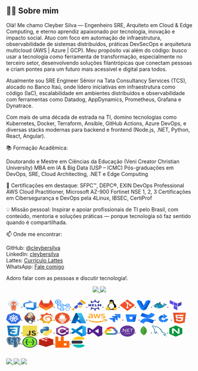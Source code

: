 ##  👨‍💻 Sobre mim

Olá! Me chamo Cleyber Silva — Engenheiro SRE, Arquiteto em Cloud & Edge Computing, e eterno aprendiz apaixonado por tecnologia, inovação e impacto social. Atuo com foco em automação de infraestrutura, observabilidade de sistemas distribuídos, práticas DevSecOps e arquitetura multicloud (AWS | Azure | GCP). Meu propósito vai além do código: busco usar a tecnologia como ferramenta de transformação, especialmente no terceiro setor, desenvolvendo soluções filantrópicas que conectam pessoas e criam pontes para um futuro mais acessível e digital para todos.

Atualmente sou SRE Engineer Sênior na Tata Consultancy Services (TCS), alocado no Banco Itaú, onde lidero iniciativas em infraestrutura como código (IaC), escalabilidade em ambientes distribuídos e observabilidade com ferramentas como Datadog, AppDynamics, Prometheus, Grafana e Dynatrace.

Com mais de uma década de estrada na TI, domino tecnologias como Kubernetes, Docker, Terraform, Ansible, GitHub Actions, Azure DevOps, e diversas stacks modernas para backend e frontend (Node.js, .NET, Python, React, Angular).

📚 Formação Acadêmica:

Doutorando e Mestre em Ciências da Educação (Veni Creator Christian University)
MBA em IA & Big Data (USP – ICMC)
Pós-graduações em DevOps, SRE, Cloud Architecting, .NET e Edge Computing

📜 Certificações em destaque:
SFPC™, DEPC®, EXIN DevOps Professional
AWS Cloud Practitioner, Microsoft AZ-900
Fortinet NSE 1, 2, 3
Certificações em Cibersegurança e DevOps pela 4Linux, IBSEC, CertiProf

💡 Missão pessoal: Inspirar e apoiar profissionais de TI pelo Brasil, com conteúdo, mentoria e soluções práticas — porque tecnologia só faz sentido quando é compartilhada.

📫 Onde me encontrar:<p>
GitHub: [@cleybersilva](https://github.com/cleybersilva/cleybersilva/)<br>
LinkedIn: [cleybersilva](https://www.linkedin.com/in/cleybersilva/)<br>
Lattes: [Currículo Lattes](http://lattes.cnpq.br/5666713747674179)<br>
WhatsApp: [Fale comigo](https://api.whatsapp.com/send/?phone=5583988329018&text=Ol%C3%A1%2C+Cleyber%21+Entrei+em+contato+pelo+seu+curr%C3%ADculo.+Gostaria+de+conversar+sobre+uma+poss%C3%ADvel+parceria+profissional.+Podemos+agendar+um+hor%C3%A1rio%3F&type=phone_number&app_absent=0)

Adoro falar com as pessoas e discutir tecnologia!.
<div align = "center">
  <a href="https://github.com/cleybersilva">
  <img height = "180em" src = "https://github-readme-stats.vercel.app/api?username=cleybersilva&show_icons=true&theme=dracula&include_all_commits=true&count_private=true" />
  <img height = "180em" src = "https://github-readme-stats.vercel.app/api/top-langs/?username=cleybersilva&layout=compact&langs_count=7&theme=dracula" />
</div>
<div style = "display: inline_block"> <br>
  <img align = "center" alt = "Cleyber-Argocid" height = "30" width = "40" src = https://github.com/devicons/devicon/blob/master/icons/argocd/argocd-original.svg>
  <img align = "center" alt = "Cleyber-AzureDevOps" height = "30" width = "40" src = https://github.com/devicons/devicon/blob/master/icons/azuredevops/azuredevops-original.svg>
  <img align = "center" alt = "Cleyber-GitLab" height = "30" width = "40" src = https://github.com/devicons/devicon/blob/master/icons/gitlab/gitlab-original.svg>
  <img align = "center" alt = "Cleyber-GitHub-Actions" height = "30" width = "40" src = https://github.com/devicons/devicon/blob/master/icons/githubactions/githubactions-original.svg>
  <img align = "center" alt = "Cleyber-OpenTelemetry" height = "30" width = "40" src = https://github.com/devicons/devicon/blob/master/icons/opentelemetry/opentelemetry-original.svg>
  <img align = "center" alt = "Cleyber-Helm" height = "30" width = "40" src = https://github.com/devicons/devicon/blob/master/icons/helm/helm-original.svg>
  <img align = "center" alt = "Cleyber-Linux" height = "30" width = "40" src = https://github.com/devicons/devicon/blob/master/icons/linux/linux-original.svg>
  <img align = "center" alt = "Cleyber-Git" height = "30" width = "40" src = https://github.com/devicons/devicon/blob/master/icons/git/git-original.svg>
  <img align = "center" alt = "Cleyber-Vagrant" height = "30" width = "40" src = https://github.com/devicons/devicon/blob/master/icons/vagrant/vagrant-original.svg>
  <img align = "center" alt = "Cleyber-Docker" height = "30" width = "40" src = https://github.com/devicons/devicon/blob/master/icons/docker/docker-original.svg>
  <img align = "center" alt = "Cleyber-Terraform" height = "30" width = "40" src = https://github.com/devicons/devicon/blob/master/icons/terraform/terraform-original.svg>
  <img align = "center" alt = "Cleyber-Kubernetes" height = "30" width = "40" src = https://github.com/devicons/devicon/blob/master/icons/kubernetes/kubernetes-plain.svg>
  <img align = "center" alt = "Cleyber-Jenkins" height = "30" width = "40" src = https://github.com/devicons/devicon/blob/master/icons/jenkins/jenkins-original.svg>
  <img align = "center" alt = "Cleyber-Grafana" height = "30" width = "40" src = https://github.com/devicons/devicon/blob/master/icons/grafana/grafana-original.svg>
  <img align = "center" alt = "Cleyber-Prometheus" height = "30" width = "40" src = https://github.com/devicons/devicon/blob/master/icons/prometheus/prometheus-original.svg>
  <img align = "center" alt = "Cleyber-Azure" height = "30" width = "40" src = https://github.com/devicons/devicon/blob/master/icons/azure/azure-original.svg>
  <img align = "center" alt = "Cleyber-AWS" height = "40" width = "50" src = https://github.com/devicons/devicon/blob/master/icons/amazonwebservices/amazonwebservices-plain-wordmark.svg>
  <img align = "center" alt = "Cleyber-Jira" height = "30" width = "40" src = https://github.com/devicons/devicon/blob/master/icons/jira/jira-original.svg>
  <img align = "center" alt = "Cleyber-BitBucket" height = "30" width = "40" src = https://github.com/devicons/devicon/blob/master/icons/bitbucket/bitbucket-original.svg>
  <img align = "center" alt = "Cleyber-Confluence" height = "30" width = "40" src = https://github.com/devicons/devicon/blob/master/icons/confluence/confluence-original.svg>
  <img align = "center" alt = "Cleyber-Bamboo" height = "30" width = "40" src = https://github.com/devicons/devicon/blob/master/icons/bamboo/bamboo-original.svg>
  <img align = "center" alt = "Cleyber-HTML" height = "30" width = "40" src = https://raw.githubusercontent.com/devicons/devicon/2ae2a900d2f041da66e950e4d48052658d850630/icons/html5/html5-original.svg>
  <img align = "center" alt = "Cleyber-CSS" height = "30" width = "40" src = https://raw.githubusercontent.com/devicons/devicon/2ae2a900d2f041da66e950e4d48052658d850630/icons/css3/css3-original.svg>
  <img align = "center" alt = "Cleyber-Js" height = "30" width = "40" src = https://raw.githubusercontent.com/devicons/devicon/2ae2a900d2f041da66e950e4d48052658d850630/icons/javascript/javascript-original.svg>
  <img align = "center" alt = "Cleyber-Python" height = "30" width = "40" src = https://raw.githubusercontent.com/devicons/devicon/2ae2a900d2f041da66e950e4d48052658d850630/icons/python/python-original.svg>
  <img align = "center" alt = "Cleyber-Csharp" height = "30" width = "40" src = https://raw.githubusercontent.com/devicons/devicon/2ae2a900d2f041da66e950e4d48052658d850630/icons/csharp/csharp-original.svg>
  <img align = "center" alt = "Cleyber-VS Code" height = "30" width = "40" src = https://github.com/devicons/devicon/blob/master/icons/vscode/vscode-original.svg>
  <img align = "center" alt = "Cleyber-Visual Studio" height = "30" width = "40" src = https://github.com/devicons/devicon/blob/master/icons/visualstudio/visualstudio-plain.svg>
  <img align = "center" alt = "Cleyber-.Googlecloud" height = "30" width = "40" src = https://github.com/devicons/devicon/blob/master/icons/googlecloud/googlecloud-original.svg>
  <img align = "center" alt = "Cleyber-.NET_Core" height = "30" width = "40" src = https://github.com/devicons/devicon/blob/master/icons/dotnetcore/dotnetcore-original.svg>
  <img align = "center" alt = "Cleyber-MongoDB" height = "30" width = "40" src = https://github.com/devicons/devicon/blob/master/icons/mongodb/mongodb-original.svg>
  <img align = "center" alt = "Cleyber-MySQL" height = "30" width = "40" src = https://github.com/devicons/devicon/blob/master/icons/mysql/mysql-original.svg>
  <img align = "center" alt = "Cleyber-NGINX" height = "30" width = "40" src = https://github.com/devicons/devicon/blob/master/icons/nginx/nginx-original.svg>
  <img align = "center" alt = "Cleyber-PostgreSQL" height = "30" width = "40" src = https://github.com/devicons/devicon/blob/master/icons/postgresql/postgresql-original.svg>
  <img align = "center" alt = "Cleyber-Swagger" height = "30" width = "40" src = https://github.com/devicons/devicon/blob/master/icons/swagger/swagger-original.svg>
  <img align = "center" alt = "Cleyber-Redis" height = "30" width = "40" src = https://github.com/devicons/devicon/blob/master/icons/redis/redis-original.svg>
  <img align = "center" alt = "Cleyber-Rabbitmq" height = "30" width = "40" src = https://github.com/devicons/devicon/blob/master/icons/rabbitmq/rabbitmq-original.svg>
  <img align = "center" alt = "Cleyber-Elasticsearch" height = "30" width = "40" src = https://github.com/devicons/devicon/blob/master/icons/elasticsearch/elasticsearch-original.svg>
  
  </div> 
  
  ##
 
<div>    
  <a href="https://www.linkedin.com/in/cleybersilva/" target="_blank"> <img src = https://img.shields.io/badge/LinkedIn-0077B5?style=for-the-badge&logo=linkedin&logoColor=white "target =" _ blank "> </a>
  <a href="https://discord.com/channels/@me/1199005190997688481" target="_blank"> <img src = https://img.shields.io/badge/Discord-7289DA?style=for-the-badge&logo=discord&logoColor=white "target =" _ blank "> </a>
  <a href="https://wa.me/5581984845021?text=Preciso+falar+com+voc%C3%AA+Cleyber+Silva%21/" target="_blank"> <img src = https://img.shields.io/badge/WhatsApp-25D366?style=for-the-badge&logo=whatsapp&logoColor=white "target =" _ blank "> </a>
             
</div>
